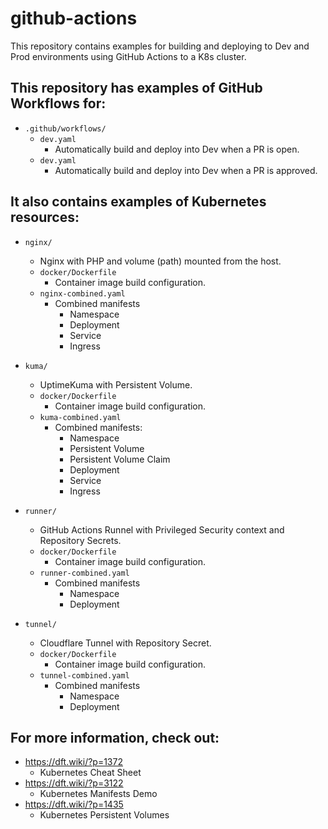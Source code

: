 # github-actions

This repository contains examples for building and deploying to Dev and Prod environments using GitHub Actions to a K8s cluster.

## This repository has examples of GitHub Workflows for:

- `.github/workflows/`
  - `dev.yaml`
    - Automatically build and deploy into Dev when a PR is open.
  - `dev.yaml`
    - Automatically build and deploy into Dev when a PR is approved.

## It also contains examples of Kubernetes resources:

- `nginx/`
  - Nginx with PHP and volume (path) mounted from the host.
  - `docker/Dockerfile`
    - Container image build configuration.
  - `nginx-combined.yaml`
    - Combined manifests
      - Namespace
      - Deployment
      - Service
      - Ingress

- `kuma/`
  - UptimeKuma with Persistent Volume.
  - `docker/Dockerfile`
    - Container image build configuration.
  - `kuma-combined.yaml`
    - Combined manifests:
      - Namespace
      - Persistent Volume
      - Persistent Volume Claim
      - Deployment
      - Service
      - Ingress

- `runner/`
  - GitHub Actions Runnel with Privileged Security context and Repository Secrets.
  - `docker/Dockerfile`
    - Container image build configuration.
  - `runner-combined.yaml`
    - Combined manifests
      - Namespace
      - Deployment

- `tunnel/`
  - Cloudflare Tunnel with Repository Secret.
  - `docker/Dockerfile`
    - Container image build configuration.
  - `tunnel-combined.yaml`
    - Combined manifests
      - Namespace
      - Deployment

## For more information, check out:

- https://dft.wiki/?p=1372
  - Kubernetes Cheat Sheet
- https://dft.wiki/?p=3122
  - Kubernetes Manifests Demo
- https://dft.wiki/?p=1435
  - Kubernetes Persistent Volumes
